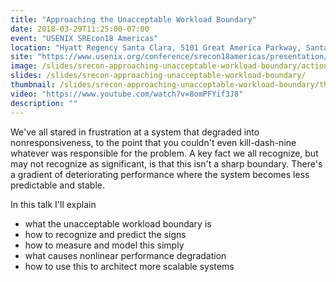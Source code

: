 ```yaml
---
title: "Approaching the Unacceptable Workload Boundary"
date: 2018-03-29T11:25:00-07:00
event: "USENIX SREcon18 Americas"
location: "Hyatt Regency Santa Clara, 5101 Great America Parkway, Santa Clara, CA 95054, USA"
site: "https://www.usenix.org/conference/srecon18americas/presentation/schwartz"
image: /slides/srecon-approaching-unacceptable-workload-boundary/action-balance-fun-305250.jpg
slides: /slides/srecon-approaching-unacceptable-workload-boundary/
thumbnail: /slides/srecon-approaching-unacceptable-workload-boundary/thumbnail.jpg
video: "https://www.youtube.com/watch?v=8omPFYif3J8"
description: ""
---
```

We've all stared in frustration at a system that degraded into nonresponsiveness, to the point that you couldn't even kill-dash-nine whatever was responsible for the problem. A key fact we all recognize, but may not recognize as significant, is that this isn't a sharp boundary. There's a gradient of deteriorating performance where the system becomes less predictable and stable.

<!--more-->

In this talk I'll explain

- what the unacceptable workload boundary is
- how to recognize and predict the signs
- how to measure and model this simply
- what causes nonlinear performance degradation
- how to use this to architect more scalable systems
